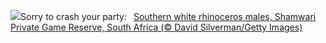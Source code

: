 ![](https://www.bing.com/th?id=OHR.ShamwariRhino_EN-US1414731584_UHD.jpg&w=1000)Sorry to crash your party:&nbsp;&ensp;[Southern white rhinoceros males, Shamwari Private Game Reserve, South Africa (© David Silverman/Getty Images)](https://www.bing.com/th?id=OHR.ShamwariRhino_EN-US1414731584_UHD.jpg)
<br><br/>
